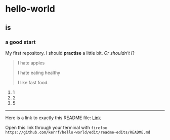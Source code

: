 # hello-world
## is
### a good start

My first repository. I should **practise** a little bit. *Or shouldn't I*?

> I hate apples
> 
> I hate eating healthy
> 
> I like fast food.

1. 1
2. 2
3. 5

---

Here is a link to exactly this README file: [Link](https://github.com/kerrf/hello-world/edit/readme-edits/README.md)

Open this link through your terminal with `firefox https://github.com/kerrf/hello-world/edit/readme-edits/README.md`
